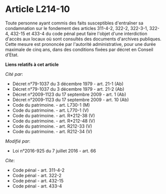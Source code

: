 # Article L214-10

Toute personne ayant commis des faits susceptibles d'entraîner sa condamnation sur le fondement des articles 311-4-2, 322-2,
322-3-1, 322-4, 432-15 et 433-4 du code pénal peut faire l'objet d'une interdiction d'accès aux locaux où sont consultés des
documents d'archives publiques. Cette mesure est prononcée par l'autorité administrative, pour une durée maximale de cinq
ans, dans des conditions fixées par décret en Conseil d'Etat.

**Liens relatifs à cet article**

_Cité par_:

  - Décret n°79-1037 du 3 décembre 1979 - art. 21-1 (Ab)
  - Décret n°79-1037 du 3 décembre 1979 - art. 21-2 (Ab)
  - Décret n°2009-1123 du 17 septembre 2009 - art. 1 (Ab)
  - Décret n°2009-1123 du 17 septembre 2009 - art. 10 (Ab)
  - Code du patrimoine. - art. L730-1 (M)
  - Code du patrimoine. - art. L770-1 (V)
  - Code du patrimoine. - art. R*212-38 (V)
  - Code du patrimoine. - art. R*212-48 (V)
  - Code du patrimoine. - art. R212-33 (V)
  - Code du patrimoine. - art. R212-34 (V)

_Modifié par_:

  - Loi n°2016-925 du 7 juillet 2016 - art. 66

_Cite_:

  - Code pénal - art. 311-4-2
  - Code pénal - art. 322-2
  - Code pénal - art. 432-15
  - Code pénal - art. 433-4
